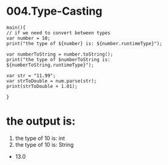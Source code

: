 # 004.Type-Casting

```
main(){
// if we need to convert between types
var number = 10;
print("the type of ${number} is: ${number.runtimeType}");

var numberToString = number.toString();
print("the type of $numberToString is: ${numberToString.runtimeType}");

var str = "11.99";
var strToDouble = num.parse(str);
print(strToDouble + 1.01);

}
```
# the output is:

1) the type of 10 is: int
2) the type of 10 is: String 
- 13.0
